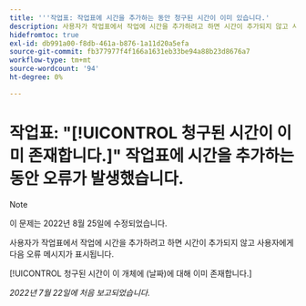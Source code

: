 ```yaml
---
title: '''작업표: 작업표에 시간을 추가하는 동안 청구된 시간이 이미 있습니다.'
description: 사용자가 작업표에서 작업에 시간을 추가하려고 하면 시간이 추가되지 않고 사용자에게 오류 메시지가 표시됩니다.
hidefromtoc: true
exl-id: db991a00-f8db-461a-b876-1a11d20a5efa
source-git-commit: fb377977f4f166a1631eb33be94a88b23d8676a7
workflow-type: tm+mt
source-wordcount: '94'
ht-degree: 0%

---
```


# 작업표: &quot;[!UICONTROL 청구된 시간이 이미 존재합니다.]&quot; 작업표에 시간을 추가하는 동안 오류가 발생했습니다.

>[!NOTE]
>
>이 문제는 2022년 8월 25일에 수정되었습니다.

사용자가 작업표에서 작업에 시간을 추가하려고 하면 시간이 추가되지 않고 사용자에게 다음 오류 메시지가 표시됩니다.

[!UICONTROL 청구된 시간이 이 개체에 (날짜)에 대해 이미 존재합니다.]

_2022년 7월 22일에 처음 보고되었습니다._
